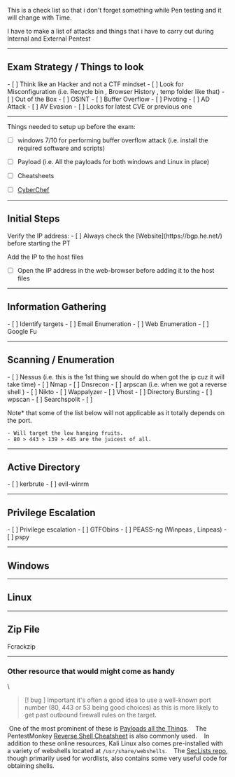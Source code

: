 
This is a check list so that i don't forget something while Pen testing and it will change with Time.

I have to make a list of attacks and things that i have to carry out 
during Internal and External Pentest


<hr>


<h2>Exam Strategy / Things to look</h2>
- [ ]  Think like an Hacker and not a CTF mindset
- [ ] Look for Misconfiguration (i.e. Recycle bin , Browser History , temp folder like that)
- [ ] Out of the Box 
- [ ] OSINT
- [ ] Buffer Overflow
- [ ] Pivoting
- [ ] AD Attack
- [ ] AV Evasion
- [ ] Looks for latest CVE or previous one



<hr>



Things needed to setup up before the exam:
- [ ] windows 7/10 for performing buffer overflow attack (i.e. install the required software and scripts)
- [ ] Payload (i.e. All the payloads for both windows and Linux in place)
- [ ] Cheatsheets
- [ ] [CyberChef](https://gchq.github.io/CyberChef/)



<hr>


<h2> Initial Steps</h2>
Verify the IP address:
- [ ] Always check the [Website](https://bgp.he.net/) before starting the PT

Add the IP to the host files
- [ ] Open the IP address in the web-browser before adding it to the host files



<hr>



<h2> Information Gathering</h2>
- [ ] Identify targets
- [ ] Email Enumeration 
- [ ] Web Enumeration 
- [ ] Google Fu



<hr>


<h2> Scanning / Enumeration</h2>
- [ ] Nessus (i.e. this is the 1st thing we should do when got the ip cuz it will take time)
- [ ] Nmap 
- [ ] Dnsrecon 
- [ ] arpscan (i.e. when we got a reverse shell )
- [ ] Nikto 
- [ ] Wappalyzer
- [ ] Vhost
- [ ] Directory Bursting
- [ ] wpscan
- [ ] Searchspolit
- [ ] 

Note* that some of the list below will not applicable as it totally depends on the port.
```
- Will target the low hanging fruits.
- 80 > 443 > 139 > 445 are the juicest of all.
```


<hr>



<h2> Active Directory</h2>
- [ ] kerbrute
- [ ] evil-winrm



<hr>


<h2> Privilege Escalation</h2>
- [ ] Privilege escalation
- [ ] GTFObins
- [ ] PEASS-ng (Winpeas , Linpeas)
- [ ] pspy



<hr>



<h2>Windows</h2>



<hr>


<h2>Linux</h2>


<hr>


<h2>Zip File</h2>
Fcrackzip


<hr>


### Other resource that would might come as handy
\

>[! bug ] Important
>it's often a good idea to use a well-known port number (80, 443 or 53 being good choices) as this is more likely to get past outbound firewall rules on the target.


 One of the most prominent of these is [Payloads all the Things](https://github.com/swisskyrepo/PayloadsAllTheThings/blob/master/Methodology%20and%20Resources/Reverse%20Shell%20Cheatsheet.md). 
 
 The PentestMonkey [Reverse Shell Cheatsheet](https://web.archive.org/web/20200901140719/http://pentestmonkey.net/cheat-sheet/shells/reverse-shell-cheat-sheet) is also commonly used. 
 
 In addition to these online resources, Kali Linux also comes pre-installed with a variety of webshells located at `/usr/share/webshells`. 
 
 The [SecLists repo](https://github.com/danielmiessler/SecLists), though primarily used for wordlists, also contains some very useful code for obtaining shells.


